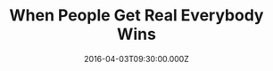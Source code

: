 ---
title: "When People Get Real Everybody Wins"
image: "https://i.imgur.com/MuLYIpM.jpg"
date: "2016-04-03T09:30:00.000Z"
video:
  type: "vimeo"
  id: 161376265
speaker:
  name: "Rob Yanike"
  permalink: "rob-yanike"
series: "everybody-wins"
---